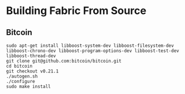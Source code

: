 # Building Fabric From Source

## Bitcoin
```
sudo apt-get install libboost-system-dev libboost-filesystem-dev libboost-chrono-dev libboost-program-options-dev libboost-test-dev libboost-thread-dev
git clone git@github.com:bitcoin/bitcoin.git
cd bitcoin
git checkout v0.21.1
./autogen.sh
./configure
sudo make install
```
